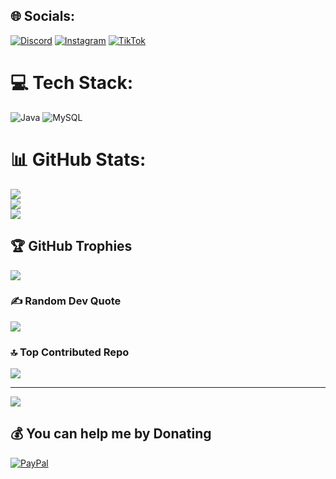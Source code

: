 
## 🌐 Socials:
[![Discord](https://img.shields.io/badge/Discord-%237289DA.svg?logo=discord&logoColor=white)](https://discord.gg/42ne.sys) [![Instagram](https://img.shields.io/badge/Instagram-%23E4405F.svg?logo=Instagram&logoColor=white)](https://instagram.com/b3nn3.wrs) [![TikTok](https://img.shields.io/badge/TikTok-%23000000.svg?logo=TikTok&logoColor=white)](https://tiktok.com/@Benne.wrs) 

# 💻 Tech Stack:
![Java](https://img.shields.io/badge/java-%23ED8B00.svg?style=plastic&logo=openjdk&logoColor=white) ![MySQL](https://img.shields.io/badge/mysql-4479A1.svg?style=plastic&logo=mysql&logoColor=white)
# 📊 GitHub Stats:
![](https://github-readme-stats.vercel.app/api?username=42nesys&theme=dark&hide_border=false&include_all_commits=true&count_private=true)<br/>
![](https://nirzak-streak-stats.vercel.app/?user=42nesys&theme=dark&hide_border=false)<br/>
![](https://github-readme-stats.vercel.app/api/top-langs/?username=42nesys&theme=dark&hide_border=false&include_all_commits=true&count_private=true&layout=compact)

## 🏆 GitHub Trophies
![](https://github-profile-trophy.vercel.app/?username=42nesys&theme=radical&no-frame=false&no-bg=true&margin-w=4)

### ✍️ Random Dev Quote
![](https://quotes-github-readme.vercel.app/api?type=horizontal&theme=radical)

### 🔝 Top Contributed Repo
![](https://github-contributor-stats.vercel.app/api?username=42nesys&limit=5&theme=dark&combine_all_yearly_contributions=true)

---
[![](https://visitcount.itsvg.in/api?id=42nesys&icon=0&color=0)](https://visitcount.itsvg.in)

  ## 💰 You can help me by Donating
  [![PayPal](https://img.shields.io/badge/PayPal-00457C?style=for-the-badge&logo=paypal&logoColor=white)](https://paypal.me/Benediktwellers) 

  
<!-- Proudly created with GPRM ( https://gprm.itsvg.in ) -->
